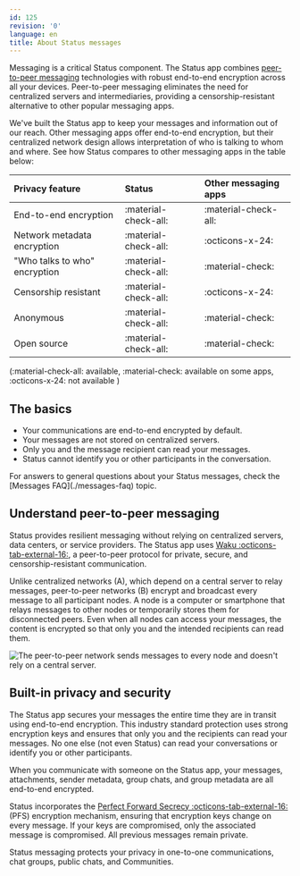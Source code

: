 ```yaml
---
id: 125
revision: '0'
language: en
title: About Status messages
---
```


Messaging is a critical Status component. The Status app combines [peer-to-peer messaging](./about-status-messages#peer-to-peer-messaging) technologies with robust end-to-end encryption across all your devices. Peer-to-peer messaging eliminates the need for centralized servers and intermediaries, providing a censorship-resistant alternative to other popular messaging apps.

We've built the Status app to keep your messages and information out of our reach. Other messaging apps offer end-to-end encryption, but their centralized network design allows interpretation of who is talking to whom and where. See how Status compares to other messaging apps in the table below:

| Privacy feature               | Status               | Other messaging apps |
| :---------------------------- | :------------------- | :------------------- |
| End-to-end encryption         | :material-check-all: | :material-check-all: |
| Network metadata encryption   | :material-check-all: | :octicons-x-24:      |
| "Who talks to who" encryption | :material-check-all: | :material-check:     |
| Censorship resistant          | :material-check-all: | :octicons-x-24:      |
| Anonymous                     | :material-check-all: | :material-check:     |
| Open source                   | :material-check-all: | :material-check:     |

(:material-check-all: available, :material-check: available on some apps, :octicons-x-24: not available )

## The basics

- Your communications are end-to-end encrypted by default.
- Your messages are not stored on centralized servers.
- Only you and the message recipient can read your messages.
- Status cannot identify you or other participants in the conversation.

<Admonition type="tip">
For answers to general questions about your Status messages, check the [Messages FAQ](./messages-faq) topic.
</Admonition>

## Understand peer-to-peer messaging

Status provides resilient messaging without relying on centralized servers, data centers, or service providers. The Status app uses [Waku :octicons-tab-external-16:](https://waku.org/), a peer-to-peer protocol for private, secure, and censorship-resistant communication.

Unlike centralized networks (A), which depend on a central server to relay messages, peer-to-peer networks (B) encrypt and broadcast every message to all participant nodes. A node is a computer or smartphone that relays messages to other nodes or temporarily stores them for disconnected peers. Even when all nodes can access your messages, the content is encrypted so that only you and the intended recipients can read them.

![The peer-to-peer network sends messages to every node and doesn't rely on a central server.](/assets/help/messaging-and-web3-browser/about-status-messages/125-0-1-dark.png)

## Built-in privacy and security

The Status app secures your messages the entire time they are in transit using end-to-end encryption. This industry standard protection uses strong encryption keys and ensures that only you and the recipients can read your messages. No one else (not even Status) can read your conversations or identify you or other participants.

When you communicate with someone on the Status app, your messages, attachments, sender metadata, group chats, and group metadata are all end-to-end encrypted.

Status incorporates the [Perfect Forward Secrecy :octicons-tab-external-16:](https://en.wikipedia.org/wiki/Forward_secrecy) (PFS) encryption mechanism, ensuring that encryption keys change on every message. If your keys are compromised, only the associated message is compromised. All previous messages remain private.

<Admonition type="info">
Status messaging protects your privacy in one-to-one communications, chat groups, public chats, and Communities.
</Admonition>
